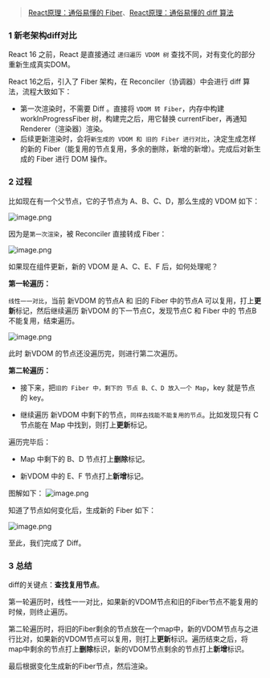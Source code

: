 > [React原理：通俗易懂的 Fiber](https://juejin.cn/post/7229552637229498405)、[React原理：通俗易懂的 diff 算法](https://juejin.cn/post/7229598397250109497)

### 1 新老架构diff对比

React 16 之前，React 是直接通过 `递归遍历 VDOM 树` 查找不同，对有变化的部分重新生成真实DOM。

React 16之后，引入了 Fiber 架构，在 Reconciler（协调器）中会进行 diff 算法，流程大致如下：

- 第一次渲染时，不需要 Diff 。直接将 `VDOM 转 Fiber`，内存中构建 workInProgressFiber 树，构建完之后，用它替换 currentFiber，再通知 Renderer（渲染器）渲染。
- 后续更新渲染时，会将`新生成的 VDOM 和 旧的 Fiber 进行对比`，决定生成怎样的新的 Fiber（能复用的节点复用，多余的删除，新增的新增）。完成后对新生成的 Fiber 进行 DOM 操作。

### 2 过程

比如现在有一个父节点，它的子节点为 A、B、C、D，那么生成的 VDOM 如下：

![image.png](https://p6-juejin.byteimg.com/tos-cn-i-k3u1fbpfcp/efe96f118a5646c2bfb8cd6cf7d118ad~tplv-k3u1fbpfcp-jj-mark:3024:0:0:0:q75.awebp)

因为是`第一次渲染`，被 Reconciler 直接转成 Fiber：

![image.png](https://p1-juejin.byteimg.com/tos-cn-i-k3u1fbpfcp/e1b8a0e3ee4c48f591c7095304971145~tplv-k3u1fbpfcp-jj-mark:3024:0:0:0:q75.awebp)

如果现在组件更新，新的 VDOM 是 A、C、E、F 后，如何处理呢？

**第一轮遍历：**

`线性一一对比`，当前 新VDOM 的节点A 和 旧的 Fiber 中的节点A 可以复用，打上**更新**标记，然后继续遍历 新VDOM 的下一节点C，发现节点C 和 Fiber 中的 节点B 不能复用，结束遍历。

![image.png](https://p6-juejin.byteimg.com/tos-cn-i-k3u1fbpfcp/bedd077e468c445ebd3bda7201b6a1d8~tplv-k3u1fbpfcp-jj-mark:3024:0:0:0:q75.awebp)

此时 新VDOM 的节点还没遍历完，则进行第二次遍历。

**第二轮遍历：**

- 接下来，把`旧的 Fiber 中，剩下的 节点 B、C、D 放入一个 Map`，key 就是节点的 key。

- 继续遍历 新VDOM 中剩下的节点，`同样去找能不能复用的节点`。比如发现只有 C 节点能在 Map 中找到，则打上**更新**标记。

遍历完毕后：

- Map 中剩下的 B、D 节点打上**删除**标记。

- 新VDOM 中的 E、F 节点打上**新增**标记。

图解如下： ![image.png](https://p6-juejin.byteimg.com/tos-cn-i-k3u1fbpfcp/33f2e777be95439ab00e6aa9b8d0571d~tplv-k3u1fbpfcp-jj-mark:3024:0:0:0:q75.awebp)



















知道了节点如何变化后，生成新的 Fiber 如下：

![image.png](https://p6-juejin.byteimg.com/tos-cn-i-k3u1fbpfcp/3202ba5759044a848d74007db72f72bf~tplv-k3u1fbpfcp-jj-mark:3024:0:0:0:q75.awebp)

至此，我们完成了 Diff。

### 3 总结

diff的关键点：**查找复用节点**。

第一轮遍历时，线性一一对比，如果新的VDOM节点和旧的Fiber节点不能复用的时候，则终止遍历。

第二轮遍历时，将旧的Fiber剩余的节点放在一个map中，新的VDOM节点与之进行比对，如果新的VDOM节点可以复用，则打上**更新**标识。遍历结束之后，将map中剩余的节点打上**删除**标识，新的VDOM节点剩余的节点打上**新增**标识。

最后根据变化生成新的Fiber节点，然后渲染。